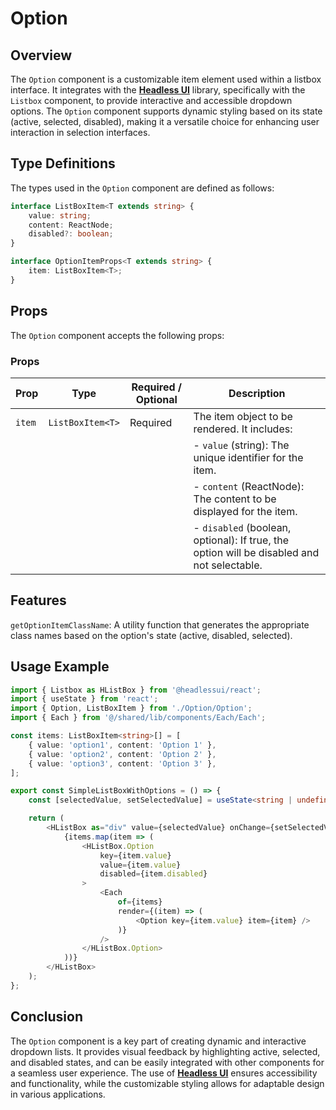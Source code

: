 # Option

## Overview
The `Option` component is a customizable item element used within a listbox interface. It integrates with the **[Headless UI](https://headlessui.com/)** library, specifically with the `Listbox` component, to provide interactive and accessible dropdown options. The `Option` component supports dynamic styling based on its state (active, selected, disabled), making it a versatile choice for enhancing user interaction in selection interfaces.

## Type Definitions

The types used in the `Option` component are defined as follows:
```typescript
interface ListBoxItem<T extends string> {
    value: string;
    content: ReactNode;
    disabled?: boolean;
}

interface OptionItemProps<T extends string> {
    item: ListBoxItem<T>;
}
```

## Props 
The `Option` component accepts the following props:

### Props

| Prop  | Type               | Required / Optional | Description                                                |
|-------|--------------------|----------------------|------------------------------------------------------------|
| `item` | `ListBoxItem<T>`   | Required             | The item object to be rendered. It includes:              |
|       |                    |                      | - `value` (string): The unique identifier for the item.   |
|       |                    |                      | - `content` (ReactNode): The content to be displayed for the item. |
|       |                    |                      | - `disabled` (boolean, optional): If true, the option will be disabled and not selectable. |


## Features
`getOptionItemClassName`: A utility function that generates the appropriate class names based on the option's state (active, disabled, selected).

## Usage Example
```typescript jsx
import { Listbox as HListBox } from '@headlessui/react';
import { useState } from 'react';
import { Option, ListBoxItem } from './Option/Option';
import { Each } from '@/shared/lib/components/Each/Each';

const items: ListBoxItem<string>[] = [
    { value: 'option1', content: 'Option 1' },
    { value: 'option2', content: 'Option 2' },
    { value: 'option3', content: 'Option 3' },
];

export const SimpleListBoxWithOptions = () => {
    const [selectedValue, setSelectedValue] = useState<string | undefined>('option1');

    return (
        <HListBox as="div" value={selectedValue} onChange={setSelectedValue}>
            {items.map(item => (
                <HListBox.Option
                    key={item.value}
                    value={item.value}
                    disabled={item.disabled}
                >
                    <Each
                        of={items}
                        render={(item) => (
                            <Option key={item.value} item={item} />
                        )}
                    />
                </HListBox.Option>
            ))}
        </HListBox>
    );
};
```

## Conclusion
The `Option` component is a key part of creating dynamic and interactive dropdown lists. It provides visual feedback by highlighting active, selected, and disabled states, and can be easily integrated with other components for a seamless user experience. The use of **[Headless UI](https://headlessui.com/)** ensures accessibility and functionality, while the customizable styling allows for adaptable design in various applications.

